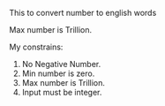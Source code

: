 This to convert number to english words

Max number is Trillion. 

My constrains: 
1. No Negative Number. 
2. Min number is zero. 
3. Max number is Trillion. 
4. Input must be integer. 

